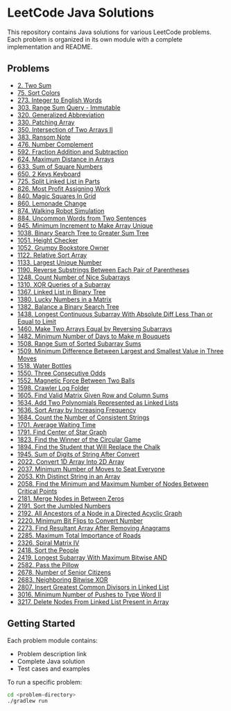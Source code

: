 # LeetCode Java Solutions

This repository contains Java solutions for various LeetCode problems. Each problem is organized in its own module with a complete implementation and README.

## Problems

- [2. Two Sum](./2-two-sum/)
- [75. Sort Colors](./75-sort-colors/)
- [273. Integer to English Words](./273-integer-to-english-words/)
- [303. Range Sum Query - Immutable](./303-range-sum-query-immutable/)
- [320. Generalized Abbreviation](./320-generalized-abbreviation/)
- [330. Patching Array](./330-patching-array/)
- [350. Intersection of Two Arrays II](./350-intersection-of-two-arrays-II/)
- [383. Ransom Note](./383-ransom-note/)
- [476. Number Complement](./476-number-complement/)
- [592. Fraction Addition and Subtraction](./592-fraction-addition-subtraction/)
- [624. Maximum Distance in Arrays](./624-maximum-distance-in-arrays/)
- [633. Sum of Square Numbers](./633-sum-of-square-numbers/)
- [650. 2 Keys Keyboard](./650-2-keys-keyboard/)
- [725. Split Linked List in Parts](./725-split-linked-list-in-parts/)
- [826. Most Profit Assigning Work](./826-most-profit-assigning-work/)
- [840. Magic Squares In Grid](./840-magic-squares-in-grid/)
- [860. Lemonade Change](./860-lemonade-change/)
- [874. Walking Robot Simulation](./874-walking-robot-simulation/)
- [884. Uncommon Words from Two Sentences](./884-uncommon-words-from-two-sentences/)
- [945. Minimum Increment to Make Array Unique](./945-minimum-increment-to-make-array-unique/)
- [1038. Binary Search Tree to Greater Sum Tree](./1038-binary-search-tree-to-greater-sum-tree/)
- [1051. Height Checker](./1051-height-checker/)
- [1052. Grumpy Bookstore Owner](./1052-grumpy-bookstore-owner/)
- [1122. Relative Sort Array](./1122-relative-sort-array/)
- [1133. Largest Unique Number](./1133-largest-unique-number/)
- [1190. Reverse Substrings Between Each Pair of Parentheses](./1190-reverse-substrings-between-each-pair-of-parentheses/)
- [1248. Count Number of Nice Subarrays](./1248-count-number-of-nice-subarrays/)
- [1310. XOR Queries of a Subarray](./1310-xor-queries-of-a-subarray/)
- [1367. Linked List in Binary Tree](./1367-linked-list-in-binary-tree/)
- [1380. Lucky Numbers in a Matrix](./1380-lucky-numbers-in-a-matrix/)
- [1382. Balance a Binary Search Tree](./1382-balance-a-binary-search-tree/)
- [1438. Longest Continuous Subarray With Absolute Diff Less Than or Equal to Limit](./1438-longest-continous-subarray-with-absolute-diff-under-limit/)
- [1460. Make Two Arrays Equal by Reversing Subarrays](./1460-make-two-arrays-equal-by-reversing-subarrays/)
- [1482. Minimum Number of Days to Make m Bouquets](./1482-minimum-number-of-days-to-make-m-bouquets/)
- [1508. Range Sum of Sorted Subarray Sums](./1508-range-sum-of-sorted-subarray-sums/)
- [1509. Minimum Difference Between Largest and Smallest Value in Three Moves](./1509-minimum-difference-between-largest-and-smallest-value-in-three-moves/)
- [1518. Water Bottles](./1518-water-bottles/)
- [1550. Three Consecutive Odds](./1550-three-consecutive-odds/)
- [1552. Magnetic Force Between Two Balls](./1552-magnetic-force-between-two-balls/)
- [1598. Crawler Log Folder](./1598-crawler-log-folder/)
- [1605. Find Valid Matrix Given Row and Column Sums](./1605-find-valid-matrix-given-row-and-column-sums/)
- [1634. Add Two Polynomials Represented as Linked Lists](./1634-add-two-polynomials-represented-as-linked-lists/)
- [1636. Sort Array by Increasing Frequency](./1636-sort-array-by-increasing-frequency/)
- [1684. Count the Number of Consistent Strings](./1684-count-the-number-of-consistent-strings/)
- [1701. Average Waiting Time](./1701-average-waiting-time/)
- [1791. Find Center of Star Graph](./1791-find-center-of-star-graph/)
- [1823. Find the Winner of the Circular Game](./1823-find-the-winner-of-the-circular-game/)
- [1894. Find the Student that Will Replace the Chalk](./1894-find-the-student-that-will-replace-the-chalk/)
- [1945. Sum of Digits of String After Convert](./1945-sum-of-digits-of-string-after-convert/)
- [2022. Convert 1D Array Into 2D Array](./2022-convert-1d-array-into-2d-array/)
- [2037. Minimum Number of Moves to Seat Everyone](./2037-minimum-numbers-of-moves-to-seat-everyone/)
- [2053. Kth Distinct String in an Array](./2053-kth-distinct-string-in-an-array/)
- [2058. Find the Minimum and Maximum Number of Nodes Between Critical Points](./2058-find-the-minimum-and-maximum-number-of-nodes-between-critical-points/)
- [2181. Merge Nodes in Between Zeros](./2181-merge-nodes-in-between-zeros/)
- [2191. Sort the Jumbled Numbers](./2191-sort-the-jumbled-numbers/)
- [2192. All Ancestors of a Node in a Directed Acyclic Graph](./2192-all-ancestors-of-a-node-in-a-directed-acyclic/)
- [2220. Minimum Bit Flips to Convert Number](./2220-minimum-bit-flips-to-convert-number/)
- [2273. Find Resultant Array After Removing Anagrams](./2273-find-resultant-array-after-removing-anagrams/)
- [2285. Maximum Total Importance of Roads](./2285-maximum-total-importance-of-roads/)
- [2326. Spiral Matrix IV](./2326-spiral-matrix-iv/)
- [2418. Sort the People](./2418-sort-the-people/)
- [2419. Longest Subarray With Maximum Bitwise AND](./2419-longest-subarray-with-maximum-bitwise-and/)
- [2582. Pass the Pillow](./2582-pass-the-pillow/)
- [2678. Number of Senior Citizens](./2678-numbers-of-senior-citizens/)
- [2683. Neighboring Bitwise XOR](./2683-neighboring-bitwise-xor/)
- [2807. Insert Greatest Common Divisors in Linked List](./2807-insert-greatest-common-divisors-in-linked-list/)
- [3016. Minimum Number of Pushes to Type Word II](./3016-minimum-number-of-pushes-to-type-word-ii/)
- [3217. Delete Nodes From Linked List Present in Array](./3217-delete-nodes-from-linked-list-present-in-array/)

## Getting Started

Each problem module contains:
- Problem description link
- Complete Java solution
- Test cases and examples

To run a specific problem:
```bash
cd <problem-directory>
./gradlew run
```